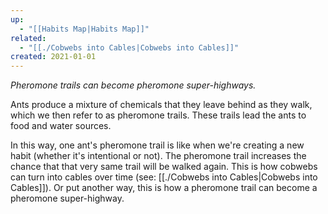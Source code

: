 ```yaml
---
up:
  - "[[Habits Map|Habits Map]]"
related:
  - "[[./Cobwebs into Cables|Cobwebs into Cables]]"
created: 2021-01-01
---
```

 *Pheromone trails can become pheromone super-highways.*

Ants produce a mixture of chemicals that they leave behind as they walk, which we then refer to as pheromone trails. These trails lead the ants to food and water sources.

In this way, one ant's pheromone trail is like when we're creating a new habit (whether it's intentional or not). The pheromone trail increases the chance that that very same trail will be walked again. This is how cobwebs can turn into cables over time (see: [[./Cobwebs into Cables|Cobwebs into Cables]]). Or put another way, this is how a pheromone trail can become a pheromone super-highway.